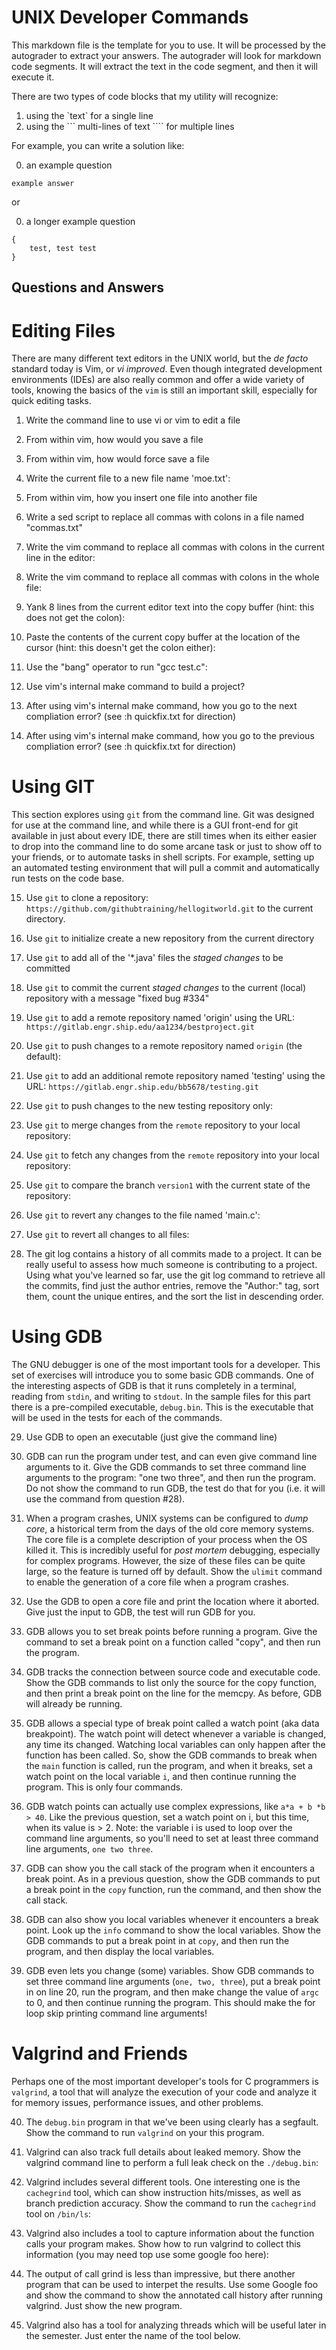 # UNIX Developer Commands
This markdown file is the template for you to use.  It will be processed by the
autograder to extract your answers.  The autograder will look for markdown code segments.
It will extract the text in the code segment, and then it will execute it.

There are two types of code blocks that my utility will recognize:
1. using the \`text\` for a single line
2. using the \`\`\` multi-lines of text \`\`\`` for multiple lines


For example, you can write a solution like:

0. an example question 

`example answer`

or 

0. a longer example question
```
{
    test, test test
}
```

## Questions and Answers

# Editing Files
There are many different text editors in the UNIX world, but the _de facto_ standard today
is Vim, or _vi improved_.  Even though integrated development environments (IDEs) are 
also really common and offer a wide variety of tools, knowing the basics of the 
`vim` is still an important skill, especially for quick editing tasks.


1.	Write the command line to use vi or vim to edit a file

2.	From within vim, how would you save a file

3.	From within vim, how would force save a file

4. Write the current file to a new file name 'moe.txt':

5.	From within vim, how you insert one file into another file

6.	Write a sed script to replace all commas with colons in a file named "commas.txt"

7.	Write the vim command to replace all commas with colons in the current line in the editor:

8.	Write the vim command to replace all commas with colons in the whole file:

9.	Yank 8 lines from the current editor text into the copy buffer (hint: this does not get the colon):

10. Paste the contents of the current copy buffer at the location of the cursor (hint: this doesn't get the colon either):

11. Use the "bang" operator to run "gcc test.c":

12. Use vim's internal make command to build a project?

13. After using vim's internal make command, how you go to the next compliation error? (see :h quickfix.txt for direction)

14. After using vim's internal make command, how you go to the previous compliation error? (see :h quickfix.txt for direction)


# Using GIT
This section explores using `git` from the command line.  Git was designed for use at the command line, and while there 
is a GUI front-end for git available in just about every IDE, there are still times when its either easier to drop 
into the command line to do some arcane task or just to show off to your friends, or to automate tasks in shell scripts. 
For example, setting up an automated testing environment that will pull a commit and automatically run tests on the 
code base.

15. Use `git` to clone a repository: `https://github.com/githubtraining/hellogitworld.git` to the current directory.

16. Use `git` to initialize create a new repository from the current directory

17. Use `git` to add all of the '*.java' files the _staged changes_ to be committed

18. Use `git` to commit the current _staged changes_ to the current (local) repository with a message "fixed bug #334"

19. Use `git` to add a remote repository named 'origin' using the URL: `https://gitlab.engr.ship.edu/aa1234/bestproject.git` 

20. Use `git` to push changes to a remote repository named `origin` (the default):

21. Use `git` to add an additional remote repository named 'testing' using the URL: `https://gitlab.engr.ship.edu/bb5678/testing.git`

22. Use `git` to push changes to the new testing repository only:

23. Use `git` to merge changes from the `remote` repository to your local repository:

24. Use `git` to fetch any changes from the `remote` repository into your local repository:

25. Use `git` to compare the branch `version1` with the current state of the repository:

26. Use `git` to revert any changes to the file named 'main.c':

27. Use `git` to revert all changes to all files:

28. The git log contains a history of all commits made to a project.  It can be really useful to assess how much someone is contributing to a project.  Using what you've learned so far, use the git log command to retrieve all the commits, find just the author entries, remove the "Author:" tag, sort them, count the unique entires, and the sort the list in descending order.


# Using GDB
The GNU debugger is one of the most important tools for a developer.  This set of exercises will introduce you to some basic GDB commands.  One of the interesting aspects of GDB is that it runs completely in a terminal, reading from `stdin`, and writing to `stdout`.  In the sample files for this part there is a pre-compiled executable, `debug.bin`.  This is the executable that will be used in the tests for each of the commands.

29. Use GDB to open an executable (just give the command line)


30. GDB can run the program under test, and can even give command line arguments to it.  Give the GDB commands to set three command line arguments to the program: "one two three", and then run the program.  Do not show the command to run GDB, the test do that for you (i.e. it will use the command from question #28).


31. When a program crashes, UNIX systems can be configured to _dump core_, a historical term from the days of the old core memory systems.  The core file is a complete description of your process when the OS killed it.  This is incredibly useful for _post mortem_ debugging, especially for complex programs.  However, the size of these files can be quite large, so the feature is turned off by default.  Show the `ulimit` command to enable the generation of a core file when a program crashes.

32. Use the GDB to open a core file and print the location where it aborted.  Give just the input to GDB, the test will run GDB for you.

33. GDB allows you to set break points before running a program.  Give the command to set a break point on a function called "copy", and then run the program.

34. GDB tracks the connection between source code and executable code.  Show the GDB commands to list only the source for the copy function, and then print a break point on the line for the memcpy.  As before, GDB will already be running.

35. GDB allows a special type of break point called a watch point (aka data breakpoint).  The watch point will detect whenever a variable is changed, any time its changed.  Watching local variables can only happen after the function has been called.  So, show the GDB commands to break when the `main` function is called, run the program, and when it breaks, set a watch point on the local variable `i`, and then continue running the program.  This is only four commands.


36. GDB watch points can actually use complex expressions, like `a*a + b *b > 40`.  Like the previous question, set a watch point on i, but this time, when its value is > 2.  Note: the variable i is used to loop over the command line arguments, so you'll need to set at least three command line arguments, `one two three`.


37. GDB can show you the call stack of the program when it encounters a break point.  As in a previous question, show the GDB commands to put a break point in the `copy` function, run the command, and then show the call stack.


38. GDB can also show you local variables whenever it encounters a break point.  Look up the `info` command to show the local variables.  Show the GDB commands to put a break point in at `copy`, and then run the program, and then display the local variables.  


39. GDB even lets you change (some) variables.  Show GDB commands to set three command line arguments (`one, two, three`), put a break point in on line 20, run the program, and then make change the value of `argc` to 0, and then continue running the program.  This should make the for loop skip printing command line arguments!


# Valgrind and Friends

Perhaps one of the most important developer's tools for C programmers is `valgrind`, a tool that will analyze the execution of your code and analyze it for memory issues, performance issues, and other problems.

40. The `debug.bin` program in that we've been using clearly has a segfault.  Show the command to run `valgrind` on your this program.

41. Valgrind can also track full details about leaked memory.  Show the valgrind command line to perform a full leak check on the `./debug.bin`:

42. Valgrind includes several different tools.  One interesting one is the `cachegrind` tool, which can show instruction hits/misses, as well as branch prediction accuracy.  Show the command to run the `cachegrind` tool on `/bin/ls`:

43. Valgrind also includes a tool to capture information about the function calls your program makes.  Show how to run valgrind to collect this information (you may need top use some google foo here):

44. The output of call grind is less than impressive, but there another program that can be used to interpet the results.  Use some Google foo and show the command to show the annotated call history after running valgrind.  Just show the new program.

45. Valgrind also has a tool for analyzing threads which will be useful later in the semester.  Just enter the name of the tool below.

